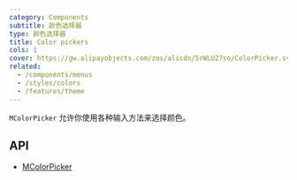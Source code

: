 ```yaml
---
category: Components
subtitle: 颜色选择器
type: 颜色选择器
title: Color pickers
cols: 1
cover: https://gw.alipayobjects.com/zos/alicdn/5rWLU27so/ColorPicker.svg
related:
  - /components/menus
  - /styles/colors
  - /features/theme
---
```


`MColorPicker` 允许你使用各种输入方法来选择颜色。

## API

- [MColorPicker](/api/MColorPicker)